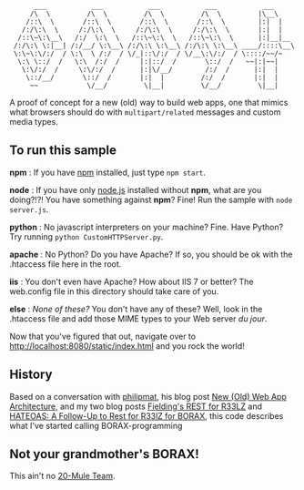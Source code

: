           ___           ___           ___           ___           ___     
         /\  \         /\  \         /\  \         /\  \         |\__\    
        /::\  \       /::\  \       /::\  \       /::\  \        |:|  |   
       /:/\:\  \     /:/\:\  \     /:/\:\  \     /:/\:\  \       |:|  |   
      /::\~\:\__\   /:/  \:\  \   /::\~\:\  \   /::\~\:\  \      |:|__|__ 
     /:/\:\ \:|__| /:/__/ \:\__\ /:/\:\ \:\__\ /:/\:\ \:\__\ ____/::::\__\
     \:\~\:\/:/  / \:\  \ /:/  / \/_|::\/:/  / \/__\:\/:/  / \::::/~~/~   
      \:\ \::/  /   \:\  /:/  /     |:|::/  /       \::/  /   ~~|:|~~|    
       \:\/:/  /     \:\/:/  /      |:|\/__/        /:/  /      |:|  |    
        \::/__/       \::/  /       |:|  |         /:/  /       |:|  |    
         ~~            \/__/         \|__|         \/__/         \|__|   

A proof of concept for a new (old) way to build web apps, one that mimics
what browsers should do with ``multipart/related`` messages and custom
media types.

## To run this sample

__npm__
: If you have [npm](http://npmjs.org) installed, just type ``npm start``.

__node__
: If you have only [node.js](http://nodejs.org) installed without **npm**, what
  are you doing?!?! You have something against **npm**? Fine! Run the sample
  with ``node server.js``.

__python__
: No javascript interpreters on your machine? Fine. Have Python? Try running
  ``python CustomHTTPServer.py``.

__apache__
: No Python? Do you have Apache? If so, you should be ok with the .htaccess file
  here in the root.

__iis__
: You don't even have Apache? How about IIS 7 or better? The web.config file in
  this directory should take care of you.

__else__
: *None of these?* You don't have any of these? Well, look in the .htaccess file
  and add those MIME types to your Web server *du jour*.

Now that you've figured that out, navigate over to
[http://localhost:8080/static/index.html](http://localhost:8080/static/index.html)
and you rock the world!

## History

Based on a conversation with [philipmat](http://philipm.at/), his blog post
[New (Old) Web App Architecture](http://philipm.at/2012/0121/), and my two
blog posts
[Fielding's REST for R33LZ](http://curtis.schlak.com/2012/01/19/fieldings-rest.html)
and
[HATEOAS: A Follow-Up to Rest for R33lZ for BORAX](http://curtis.schlak.com/2012/01/23/hateoas-a-follow-up-to-rest-for-r33lz.html),
this code describes what I've started calling BORAX-programming

## Not your grandmother's BORAX!

This ain't no
[20-Mule Team](http://video.google.com/videoplay?docid=5782992666427964614).